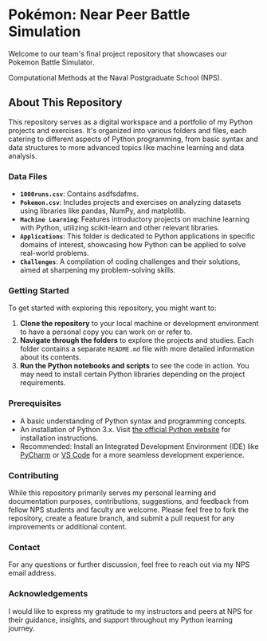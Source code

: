 # Pokémon: Near Peer Battle Simulation

Welcome to our team's final project repository that showcases our Pokemon Battle Simulator.

Computational Methods at the Naval Postgraduate School (NPS).

## About This Repository

This repository serves as a digital workspace and a portfolio of my Python projects and exercises. It's organized into various folders and files, each catering to different aspects of Python programming, from basic syntax and data structures to more advanced topics like machine learning and data analysis.

### Data Files

- **`1000runs.csv`**: Contains asdfsdafms.
- **`Pokemon.csv`**: Includes projects and exercises on analyzing datasets using libraries like pandas, NumPy, and matplotlib.
- **`Machine Learning`**: Features introductory projects on machine learning with Python, utilizing scikit-learn and other relevant libraries.
- **`Applications`**: This folder is dedicated to Python applications in specific domains of interest, showcasing how Python can be applied to solve real-world problems.
- **`Challenges`**: A compilation of coding challenges and their solutions, aimed at sharpening my problem-solving skills.

### Getting Started

To get started with exploring this repository, you might want to:

1. **Clone the repository** to your local machine or development environment to have a personal copy you can work on or refer to.
2. **Navigate through the folders** to explore the projects and studies. Each folder contains a separate `README.md` file with more detailed information about its contents.
3. **Run the Python notebooks and scripts** to see the code in action. You may need to install certain Python libraries depending on the project requirements.

### Prerequisites

- A basic understanding of Python syntax and programming concepts.
- An installation of Python 3.x. Visit [the official Python website](https://www.python.org/) for installation instructions.
- Recommended: Install an Integrated Development Environment (IDE) like [PyCharm](https://www.jetbrains.com/pycharm/) or [VS Code](https://code.visualstudio.com/) for a more seamless development experience.

### Contributing

While this repository primarily serves my personal learning and documentation purposes, contributions, suggestions, and feedback from fellow NPS students and faculty are welcome. Please feel free to fork the repository, create a feature branch, and submit a pull request for any improvements or additional content.

### Contact

For any questions or further discussion, feel free to reach out via my NPS email address.

### Acknowledgements

I would like to express my gratitude to my instructors and peers at NPS for their guidance, insights, and support throughout my Python learning journey.
